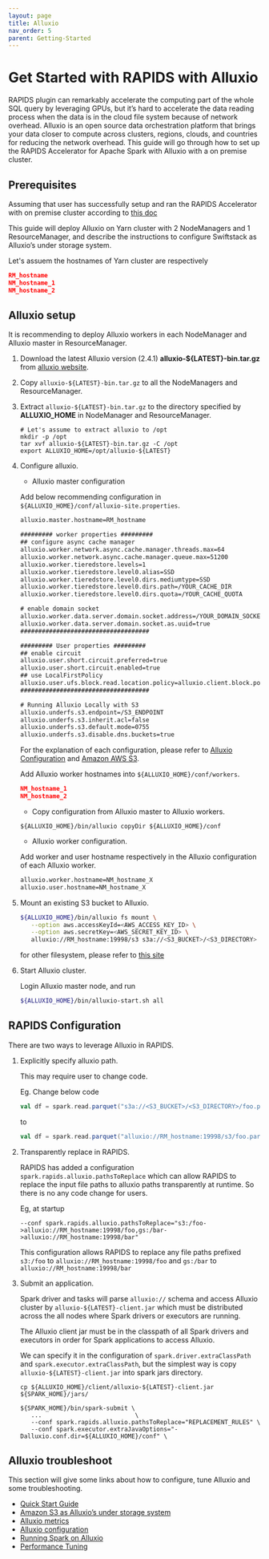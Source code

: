 ```yaml
---
layout: page
title: Alluxio
nav_order: 5
parent: Getting-Started
---
```

# Get Started with RAPIDS with Alluxio

RAPIDS plugin can remarkably accelerate the computing part of the whole SQL query by
leveraging GPUs, but it’s hard to accelerate the data reading process when the data
is in the cloud file system because of network overhead. Alluxio is an open source
data orchestration platform that brings your data closer to compute across clusters,
regions, clouds, and countries for reducing the network overhead. This guide will
go through how to set up the RAPIDS Accelerator for Apache Spark with Alluxio with
a on premise cluster.

## Prerequisites

Assuming that user has successfully setup and ran the RAPIDS Accelerator with on premise
cluster according to [this doc](getting-started-on-prem.md)

This guide will deploy Alluxio on Yarn cluster with 2 NodeManagers and 1 ResourceManager,
and describe the instructions to configure Swiftstack as Alluxio’s under storage system.

Let's assuem the hostnames of Yarn cluster are respectively

``` json
RM_hostname
NM_hostname_1
NM_hostname_2
```

## Alluxio setup

It is recommending to deploy Alluxio workers in each NodeManager and Alluxio master in
ResourceManager.

1. Download the latest Alluxio version (2.4.1) **alluxio-${LATEST}-bin.tar.gz** from [alluxio website](https://www.alluxio.io/download/).
2. Copy `alluxio-${LATEST}-bin.tar.gz` to all the NodeManagers and ResourceManager.
3. Extract `alluxio-${LATEST}-bin.tar.gz` to the directory specified by **ALLUXIO_HOME**
   in NodeManager and ResourceManager.

   ``` shell
   # Let's assume to extract alluxio to /opt
   mkdir -p /opt
   tar xvf alluxio-${LATEST}-bin.tar.gz -C /opt
   export ALLUXIO_HOME=/opt/alluxio-${LATEST}
   ```

4. Configure alluxio.
   - Alluxio master configuration

   Add below recommending configuration in `${ALLUXIO_HOME}/conf/alluxio-site.properties`.

   ``` xml
   alluxio.master.hostname=RM_hostname

   ######### worker properties #########
   ## configure async cache manager
   alluxio.worker.network.async.cache.manager.threads.max=64
   alluxio.worker.network.async.cache.manager.queue.max=51200
   alluxio.worker.tieredstore.levels=1
   alluxio.worker.tieredstore.level0.alias=SSD
   alluxio.worker.tieredstore.level0.dirs.mediumtype=SSD
   alluxio.worker.tieredstore.level0.dirs.path=/YOUR_CACHE_DIR
   alluxio.worker.tieredstore.level0.dirs.quota=/YOUR_CACHE_QUOTA

   # enable domain socket
   alluxio.worker.data.server.domain.socket.address=/YOUR_DOMAIN_SOCKET_PATH
   alluxio.worker.data.server.domain.socket.as.uuid=true
   ####################################

   ######### User properties #########
   ## enable circuit
   alluxio.user.short.circuit.preferred=true
   alluxio.user.short.circuit.enabled=true
   ## use LocalFirstPolicy
   alluxio.user.ufs.block.read.location.policy=alluxio.client.block.policy.LocalFirstPolicy
   ####################################

   # Running Alluxio Locally with S3
   alluxio.underfs.s3.endpoint=/S3_ENDPOINT
   alluxio.underfs.s3.inherit.acl=false
   alluxio.underfs.s3.default.mode=0755
   alluxio.underfs.s3.disable.dns.buckets=true
   ```

   For the explanation of each configuration, please refer to [Alluxio Configuration](https://docs.alluxio.io/os/user/stable/en/reference/Properties-List.html) and [Amazon AWS S3](https://docs.alluxio.io/os/user/stable/en/ufs/S3.html).

   Add Alluxio worker hostnames into `${ALLUXIO_HOME}/conf/workers`.

   ``` json
   NM_hostname_1
   NM_hostname_2
   ```

   - Copy configuration from Alluxio master to Alluxio workers.

   ``` shell
   ${ALLUXIO_HOME}/bin/alluxio copyDir ${ALLUXIO_HOME}/conf
   ```
   - Alluxio worker configuration.

   Add worker and user hostname respectively in the Alluxio configuration of each Alluxio worker.

   ``` xml
   alluxio.worker.hostname=NM_hostname_X
   alluxio.user.hostname=NM_hostname_X
   ```
5. Mount an existing S3 bucket to Alluxio.

   ``` bash
   ${ALLUXIO_HOME}/bin/alluxio fs mount \
      --option aws.accessKeyId=<AWS_ACCESS_KEY_ID> \
      --option aws.secretKey=<AWS_SECRET_KEY_ID> \
      alluxio://RM_hostname:19998/s3 s3a://<S3_BUCKET>/<S3_DIRECTORY>
   ```

   for other filesystem, please refer to [this site](https://www.alluxio.io/)

6. Start Alluxio cluster.

   Login Alluxio master node, and run

   ``` bash
   ${ALLUXIO_HOME}/bin/alluxio-start.sh all
   ```

## RAPIDS Configuration

There are two ways to leverage Alluxio in RAPIDS.

1. Explicitly specify alluxio path.

   This may require user to change code.

   Eg. Change below code

   ``` scala
   val df = spark.read.parquet("s3a://<S3_BUCKET>/<S3_DIRECTORY>/foo.parquet")
   ```

   to

   ``` scala
   val df = spark.read.parquet("alluxio://RM_hostname:19998/s3/foo.parquet")
   ```

2. Transparently replace in RAPIDS.

   RAPIDS has added a configuration `spark.rapids.alluxio.pathsToReplace` which can allow RAPIDS
   to replace the input file paths to alluxio paths transparently at runtime. So there is no any
   code change for users.

   Eg, at startup
   ``` shell
   --conf spark.rapids.alluxio.pathsToReplace="s3:/foo->alluxio://RM_hostname:19998/foo,gs:/bar->alluxio://RM_hostname:19998/bar"
   ```

   This configuration allows RAPIDS to replace any file paths prefixed `s3:/foo` to
   `alluxio://RM_hostname:19998/foo` and `gs:/bar` to `alluxio://RM_hostname:19998/bar`

3. Submit an application.

   Spark driver and tasks will parse `alluxio://` schema and access Alluxio cluster by
   `alluxio-${LATEST}-client.jar` which must be distributed across the all nodes where Spark drivers
   or executors are running.

   The Alluxio client jar must be in the classpath of all Spark drivers and executors in order for
   Spark applications to access Alluxio.

   We can specify it in the configuration of `spark.driver.extraClassPath` and
   `spark.executor.extraClassPath`, but the simplest way is copy `alluxio-${LATEST}-client.jar`
   into spark jars directory.

   ``` shell
   cp ${ALLUXIO_HOME}/client/alluxio-${LATEST}-client.jar ${SPARK_HOME}/jars/
   ```

   ``` shell
   ${SPARK_HOME}/bin/spark-submit \
      ...                          \
      --conf spark.rapids.alluxio.pathsToReplace="REPLACEMENT_RULES" \
      --conf spark.executor.extraJavaOptions="-Dalluxio.conf.dir=${ALLUXIO_HOME}/conf" \
   ```

## Alluxio troubleshoot
This section will give some links about how to configure, tune Alluxio and some troubleshooting.
- [Quick Start Guide](https://docs.alluxio.io/os/user/stable/en/overview/Getting-Started.html)
- [Amazon S3 as Alluxio’s under storage system](https://docs.alluxio.io/os/user/stable/en/ufs/S3.html)
- [Alluxio metrics](https://docs.alluxio.io/os/user/stable/en/reference/Metrics-List.html)
- [Alluxio configuration](https://docs.alluxio.io/os/user/stable/en/reference/Properties-List.html)
- [Running Spark on Alluxio](https://docs.alluxio.io/os/user/stable/en/compute/Spark.html)
- [Performance Tuning](https://docs.alluxio.io/ee/user/stable/en/operation/Performance-Tuning.html)
